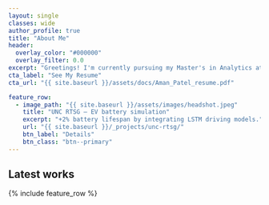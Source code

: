 ```yaml
---
layout: single
classes: wide
author_profile: true
title: "About Me"
header:
  overlay_color: "#000000"
  overlay_filter: 0.0
excerpt: "Greetings! I'm currently pursuing my Master's in Analytics at Georgia Tech (’26). I love building practical data products—NLP, recommender systems, and GenAI—so teams can make faster, better decisions."
cta_label: "See My Resume"
cta_url: "{{ site.baseurl }}/assets/docs/Aman_Patel_resume.pdf"

feature_row:
  - image_path: "{{ site.baseurl }}/assets/images/headshot.jpeg"
    title: "UNC RTSG — EV battery simulation"
    excerpt: "+2% battery lifespan by integrating LSTM driving models."
    url: "{{ site.baseurl }}/_projects/unc-rtsg/"
    btn_label: "Details"
    btn_class: "btn--primary"
---
```

## Latest works
{% include feature_row %}
